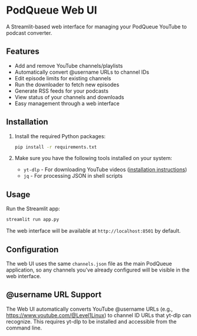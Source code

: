 # PodQueue Web UI

A Streamlit-based web interface for managing your PodQueue YouTube to podcast converter.

## Features

- Add and remove YouTube channels/playlists
- Automatically convert @username URLs to channel IDs
- Edit episode limits for existing channels
- Run the downloader to fetch new episodes
- Generate RSS feeds for your podcasts
- View status of your channels and downloads
- Easy management through a web interface

## Installation

1. Install the required Python packages:
   ```bash
   pip install -r requirements.txt
   ```

2. Make sure you have the following tools installed on your system:
   - `yt-dlp` - For downloading YouTube videos ([installation instructions](https://github.com/yt-dlp/yt-dlp#installation))
   - `jq` - For processing JSON in shell scripts

## Usage

Run the Streamlit app:
```bash
streamlit run app.py
```

The web interface will be available at `http://localhost:8501` by default.

## Configuration

The web UI uses the same `channels.json` file as the main PodQueue application, so any channels you've already configured will be visible in the web interface.

## @username URL Support

The Web UI automatically converts YouTube @username URLs (e.g., https://www.youtube.com/@Level1Linux) to channel ID URLs that yt-dlp can recognize. This requires yt-dlp to be installed and accessible from the command line.